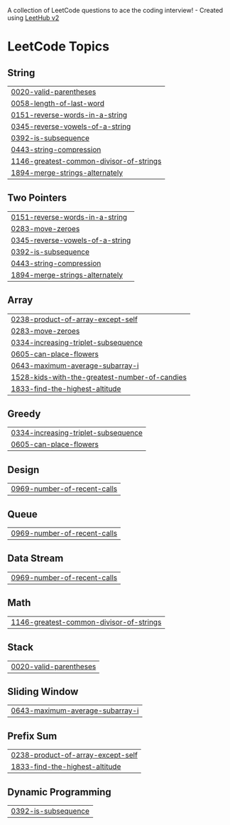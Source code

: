 A collection of LeetCode questions to ace the coding interview! - Created using [LeetHub v2](https://github.com/arunbhardwaj/LeetHub-2.0)
<!---LeetCode Topics Start-->
# LeetCode Topics
## String
|  |
| ------- |
| [0020-valid-parentheses](https://github.com/etWert/LeetCode-Practice/tree/master/0020-valid-parentheses) |
| [0058-length-of-last-word](https://github.com/etWert/LeetCode-Practice/tree/master/0058-length-of-last-word) |
| [0151-reverse-words-in-a-string](https://github.com/etWert/LeetCode-Practice/tree/master/0151-reverse-words-in-a-string) |
| [0345-reverse-vowels-of-a-string](https://github.com/etWert/LeetCode-Practice/tree/master/0345-reverse-vowels-of-a-string) |
| [0392-is-subsequence](https://github.com/etWert/LeetCode-Practice/tree/master/0392-is-subsequence) |
| [0443-string-compression](https://github.com/etWert/LeetCode-Practice/tree/master/0443-string-compression) |
| [1146-greatest-common-divisor-of-strings](https://github.com/etWert/LeetCode-Practice/tree/master/1146-greatest-common-divisor-of-strings) |
| [1894-merge-strings-alternately](https://github.com/etWert/LeetCode-Practice/tree/master/1894-merge-strings-alternately) |
## Two Pointers
|  |
| ------- |
| [0151-reverse-words-in-a-string](https://github.com/etWert/LeetCode-Practice/tree/master/0151-reverse-words-in-a-string) |
| [0283-move-zeroes](https://github.com/etWert/LeetCode-Practice/tree/master/0283-move-zeroes) |
| [0345-reverse-vowels-of-a-string](https://github.com/etWert/LeetCode-Practice/tree/master/0345-reverse-vowels-of-a-string) |
| [0392-is-subsequence](https://github.com/etWert/LeetCode-Practice/tree/master/0392-is-subsequence) |
| [0443-string-compression](https://github.com/etWert/LeetCode-Practice/tree/master/0443-string-compression) |
| [1894-merge-strings-alternately](https://github.com/etWert/LeetCode-Practice/tree/master/1894-merge-strings-alternately) |
## Array
|  |
| ------- |
| [0238-product-of-array-except-self](https://github.com/etWert/LeetCode-Practice/tree/master/0238-product-of-array-except-self) |
| [0283-move-zeroes](https://github.com/etWert/LeetCode-Practice/tree/master/0283-move-zeroes) |
| [0334-increasing-triplet-subsequence](https://github.com/etWert/LeetCode-Practice/tree/master/0334-increasing-triplet-subsequence) |
| [0605-can-place-flowers](https://github.com/etWert/LeetCode-Practice/tree/master/0605-can-place-flowers) |
| [0643-maximum-average-subarray-i](https://github.com/etWert/LeetCode-Practice/tree/master/0643-maximum-average-subarray-i) |
| [1528-kids-with-the-greatest-number-of-candies](https://github.com/etWert/LeetCode-Practice/tree/master/1528-kids-with-the-greatest-number-of-candies) |
| [1833-find-the-highest-altitude](https://github.com/etWert/LeetCode-Practice/tree/master/1833-find-the-highest-altitude) |
## Greedy
|  |
| ------- |
| [0334-increasing-triplet-subsequence](https://github.com/etWert/LeetCode-Practice/tree/master/0334-increasing-triplet-subsequence) |
| [0605-can-place-flowers](https://github.com/etWert/LeetCode-Practice/tree/master/0605-can-place-flowers) |
## Design
|  |
| ------- |
| [0969-number-of-recent-calls](https://github.com/etWert/LeetCode-Practice/tree/master/0969-number-of-recent-calls) |
## Queue
|  |
| ------- |
| [0969-number-of-recent-calls](https://github.com/etWert/LeetCode-Practice/tree/master/0969-number-of-recent-calls) |
## Data Stream
|  |
| ------- |
| [0969-number-of-recent-calls](https://github.com/etWert/LeetCode-Practice/tree/master/0969-number-of-recent-calls) |
## Math
|  |
| ------- |
| [1146-greatest-common-divisor-of-strings](https://github.com/etWert/LeetCode-Practice/tree/master/1146-greatest-common-divisor-of-strings) |
## Stack
|  |
| ------- |
| [0020-valid-parentheses](https://github.com/etWert/LeetCode-Practice/tree/master/0020-valid-parentheses) |
## Sliding Window
|  |
| ------- |
| [0643-maximum-average-subarray-i](https://github.com/etWert/LeetCode-Practice/tree/master/0643-maximum-average-subarray-i) |
## Prefix Sum
|  |
| ------- |
| [0238-product-of-array-except-self](https://github.com/etWert/LeetCode-Practice/tree/master/0238-product-of-array-except-self) |
| [1833-find-the-highest-altitude](https://github.com/etWert/LeetCode-Practice/tree/master/1833-find-the-highest-altitude) |
## Dynamic Programming
|  |
| ------- |
| [0392-is-subsequence](https://github.com/etWert/LeetCode-Practice/tree/master/0392-is-subsequence) |
<!---LeetCode Topics End-->